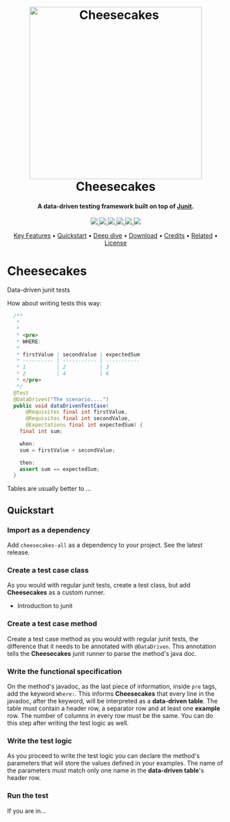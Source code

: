 <h1 align="center">
  <br>
  <img src="https://cdn.pixabay.com/photo/2017/11/28/00/45/cheesecake-2982634_960_720.png" alt="Cheesecakes" width="400">
  <br>
  Cheesecakes
  <br>
</h1>

<h4 align="center">A data-driven testing framework built on top of <a href="https://junit.org/junit4/" target="_blank">Junit</a>.</h4>

<p align="center">
  <a href="https://gitter.im/cheesecakes-ddt">
    <img src="https://badges.gitter.im/cheesecakes-ddt.svg">
  </a>
  <a href="https://travis-ci.org/kidsoncoffee/cheesecakes">
      <img src="https://travis-ci.org/kidsoncoffee/cheesecakes.svg?branch=master">
  </a>
  <a href="https://github.com/kidsoncoffee/cheesecakes/issues">
      <img src="https://img.shields.io/github/issues/kidsoncoffee/cheesecakes.svg">
  </a>
  <a href="#">
      <img src="https://img.shields.io/badge/contributions-welcome-orange.svg">
  </a>
  <a href="https://saythanks.io/to/kidsoncoffee">
      <img src="https://img.shields.io/badge/SayThanks.io-%E2%98%BC-1EAEDB.svg">
  </a>
  <a href="https://opensource.org/licenses/MIT">
      <img src="https://img.shields.io/badge/license-MIT-blue.svg">
  </a>
</p>

<p align="center">
  <a href="#key-features">Key Features</a> •
  <a href="#how-to-use">Quickstart</a> •
  <a href="#how-to-use">Deep dive</a> •
  <a href="#download">Download</a> •
  <a href="#credits">Credits</a> •
  <a href="#related">Related</a> •
  <a href="#license">License</a>
</p>

# Cheesecakes

Data-driven junit tests

How about writing tests this way:

```Java
  /**
   *
   *
   * <pre>
   * WHERE:
   *
   * firstValue | secondValue | expectedSum
   * ---------- | ----------- | -----------
   * 1          | 2           | 3
   * 2          | 4           | 6
   * </pre>
   */
  @Test
  @DataDriven("The scenario....")
  public void dataDrivenTestCase(
      @Requisites final int firstValue,
      @Requisites final int secondValue,
      @Expectations final int expectedSum) {
    final int sum;

    when:
    sum = firstValue + secondValue;

    then:
    assert sum == expectedSum;
  }
```

Tables are usually better to ...

## Quickstart

### Import as a dependency

Add `cheesecakes-all` as a dependency to your project. See the latest release.

### Create a test case class

As you would with regular junit tests, create a test class, but add **Cheesecakes** as a custom runner.

* Introduction to junit

### Create a test case method

Create a test case method as you would with regular junit tests, the difference that it needs to be annotated with `@DataDriven`. This annotation tells the **Cheesecakes** junit runner to parse the method's java doc.

[//]: # (Does it need to be annotated by default?)

### Write the functional specification

On the method's javadoc, as the last piece of information, inside `pre` tags, add the keyword `Where:`. This informs **Cheesecakes** that every line in the javadoc, after the keyword, will be interpreted as a **data-driven table**. The table must contain a header row, a separator row and at least one **example** row. The number of columns in every row must be the same. You can do this step after writing the test logic as well.

### Write the test logic

As you proceed to write the test logic you can declare the method's parameters that will store the values defined in your examples. The name of the parameters must match only one name in the **data-driven table**'s header row.

[//]: # (Do the example need to specifiy @Requisites or @Expectations by default?)

### Run the test

If you are in...

